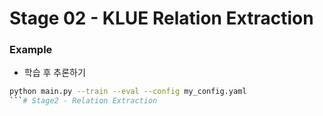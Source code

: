 # Stage 02 - KLUE Relation Extraction

### Example
* 학습 후 추론하기
```bash
python main.py --train --eval --config my_config.yaml
```# Stage2 - Relation Extraction
